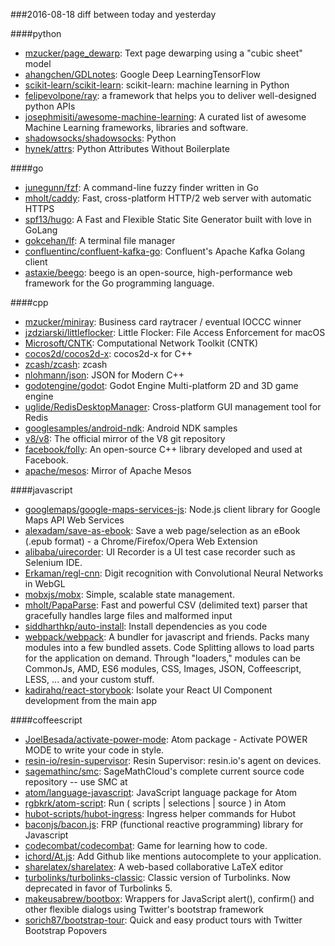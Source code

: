 ###2016-08-18
diff between today and yesterday

####python
* [mzucker/page_dewarp](https://github.com/mzucker/page_dewarp): Text page dewarping using a "cubic sheet" model
* [ahangchen/GDLnotes](https://github.com/ahangchen/GDLnotes): Google Deep LearningTensorFlow
* [scikit-learn/scikit-learn](https://github.com/scikit-learn/scikit-learn): scikit-learn: machine learning in Python
* [felipevolpone/ray](https://github.com/felipevolpone/ray): a framework that helps you to deliver well-designed python APIs
* [josephmisiti/awesome-machine-learning](https://github.com/josephmisiti/awesome-machine-learning): A curated list of awesome Machine Learning frameworks, libraries and software.
* [shadowsocks/shadowsocks](https://github.com/shadowsocks/shadowsocks): Python
* [hynek/attrs](https://github.com/hynek/attrs): Python Attributes Without Boilerplate

####go
* [junegunn/fzf](https://github.com/junegunn/fzf):  A command-line fuzzy finder written in Go
* [mholt/caddy](https://github.com/mholt/caddy): Fast, cross-platform HTTP/2 web server with automatic HTTPS
* [spf13/hugo](https://github.com/spf13/hugo): A Fast and Flexible Static Site Generator built with love in GoLang
* [gokcehan/lf](https://github.com/gokcehan/lf): A terminal file manager
* [confluentinc/confluent-kafka-go](https://github.com/confluentinc/confluent-kafka-go): Confluent's Apache Kafka Golang client
* [astaxie/beego](https://github.com/astaxie/beego): beego is an open-source, high-performance web framework for the Go programming language.

####cpp
* [mzucker/miniray](https://github.com/mzucker/miniray): Business card raytracer / eventual IOCCC winner
* [jzdziarski/littleflocker](https://github.com/jzdziarski/littleflocker): Little Flocker: File Access Enforcement for macOS
* [Microsoft/CNTK](https://github.com/Microsoft/CNTK): Computational Network Toolkit (CNTK)
* [cocos2d/cocos2d-x](https://github.com/cocos2d/cocos2d-x): cocos2d-x for C++
* [zcash/zcash](https://github.com/zcash/zcash): zcash
* [nlohmann/json](https://github.com/nlohmann/json): JSON for Modern C++
* [godotengine/godot](https://github.com/godotengine/godot): Godot Engine  Multi-platform 2D and 3D game engine
* [uglide/RedisDesktopManager](https://github.com/uglide/RedisDesktopManager):  Cross-platform GUI management tool for Redis
* [googlesamples/android-ndk](https://github.com/googlesamples/android-ndk): Android NDK samples
* [v8/v8](https://github.com/v8/v8): The official mirror of the V8 git repository
* [facebook/folly](https://github.com/facebook/folly): An open-source C++ library developed and used at Facebook.
* [apache/mesos](https://github.com/apache/mesos): Mirror of Apache Mesos

####javascript
* [googlemaps/google-maps-services-js](https://github.com/googlemaps/google-maps-services-js): Node.js client library for Google Maps API Web Services
* [alexadam/save-as-ebook](https://github.com/alexadam/save-as-ebook): Save a web page/selection as an eBook (.epub format) - a Chrome/Firefox/Opera Web Extension
* [alibaba/uirecorder](https://github.com/alibaba/uirecorder): UI Recorder is a UI test case recorder such as Selenium IDE.
* [Erkaman/regl-cnn](https://github.com/Erkaman/regl-cnn): Digit recognition with Convolutional Neural Networks in WebGL
* [mobxjs/mobx](https://github.com/mobxjs/mobx): Simple, scalable state management.
* [mholt/PapaParse](https://github.com/mholt/PapaParse): Fast and powerful CSV (delimited text) parser that gracefully handles large files and malformed input
* [siddharthkp/auto-install](https://github.com/siddharthkp/auto-install): Install dependencies as you code
* [webpack/webpack](https://github.com/webpack/webpack): A bundler for javascript and friends. Packs many modules into a few bundled assets. Code Splitting allows to load parts for the application on demand. Through "loaders," modules can be CommonJs, AMD, ES6 modules, CSS, Images, JSON, Coffeescript, LESS, ... and your custom stuff.
* [kadirahq/react-storybook](https://github.com/kadirahq/react-storybook): Isolate your React UI Component development from the main app

####coffeescript
* [JoelBesada/activate-power-mode](https://github.com/JoelBesada/activate-power-mode): Atom package - Activate POWER MODE to write your code in style.
* [resin-io/resin-supervisor](https://github.com/resin-io/resin-supervisor): Resin Supervisor: resin.io's agent on devices.
* [sagemathinc/smc](https://github.com/sagemathinc/smc): SageMathCloud's complete current source code repository -- use SMC at
* [atom/language-javascript](https://github.com/atom/language-javascript): JavaScript language package for Atom
* [rgbkrk/atom-script](https://github.com/rgbkrk/atom-script):  Run ( scripts | selections | source ) in Atom
* [hubot-scripts/hubot-ingress](https://github.com/hubot-scripts/hubot-ingress): Ingress helper commands for Hubot
* [baconjs/bacon.js](https://github.com/baconjs/bacon.js): FRP (functional reactive programming) library for Javascript
* [codecombat/codecombat](https://github.com/codecombat/codecombat): Game for learning how to code.
* [ichord/At.js](https://github.com/ichord/At.js): Add Github like mentions autocomplete to your application.
* [sharelatex/sharelatex](https://github.com/sharelatex/sharelatex): A web-based collaborative LaTeX editor
* [turbolinks/turbolinks-classic](https://github.com/turbolinks/turbolinks-classic): Classic version of Turbolinks. Now deprecated in favor of Turbolinks 5.
* [makeusabrew/bootbox](https://github.com/makeusabrew/bootbox): Wrappers for JavaScript alert(), confirm() and other flexible dialogs using Twitter's bootstrap framework
* [sorich87/bootstrap-tour](https://github.com/sorich87/bootstrap-tour): Quick and easy product tours with Twitter Bootstrap Popovers
